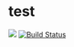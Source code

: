 # test

![](https://github.com/whq527/test/workflows/CI/badge.svg)
[![Build Status](https://dev.azure.com/whqOrg/testCI/_apis/build/status/whq527.test?branchName=master)](https://dev.azure.com/whqOrg/testCI/_build/latest?definitionId=3&branchName=master)
